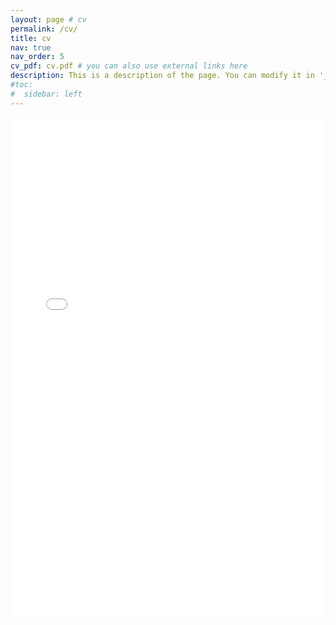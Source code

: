 ```yaml
---
layout: page # cv
permalink: /cv/
title: cv
nav: true
nav_order: 5
cv_pdf: cv.pdf # you can also use external links here
description: This is a description of the page. You can modify it in '_pages/cv.md'. You can also change or remove the top pdf download button.
#toc:
#  sidebar: left
---
```


<iframe src="{{ '/assets/pdf/cv.pdf' | relative_url }}" width="100%" height="800px" style="border: none;">
    This browser does not support PDFs. Please download the PDF to view it: 
    <a href="{{ '/assets/pdf/cv.pdf' | relative_url }}">Download CV</a>.
</iframe>